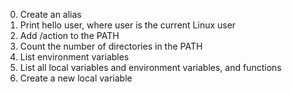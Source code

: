 0. Create an alias
1. Print hello user, where user is the current Linux user
2. Add /action to the PATH
3. Count the number of directories in the PATH
4. List environment variables
5. List all local variables and environment variables, and functions
6. Create a new local variable
